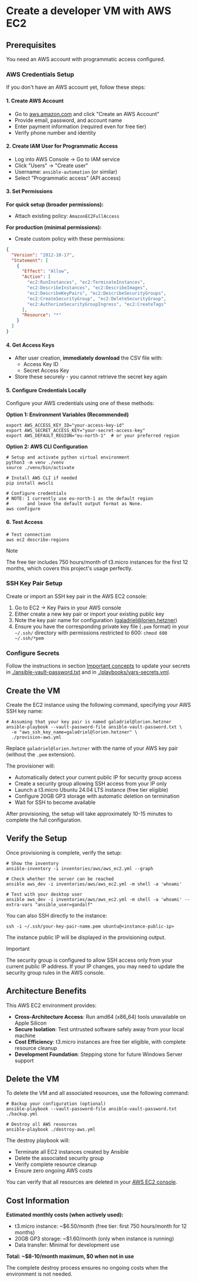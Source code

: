 # Create a developer VM with AWS EC2

## Prerequisites

You need an AWS account with programmatic access configured.

### AWS Credentials Setup

If you don't have an AWS account yet, follow these steps:

#### 1. Create AWS Account
- Go to [aws.amazon.com](https://aws.amazon.com) and click "Create an AWS Account"
- Provide email, password, and account name
- Enter payment information (required even for free tier)
- Verify phone number and identity

#### 2. Create IAM User for Programmatic Access
- Log into AWS Console → Go to IAM service
- Click "Users" → "Create user"
- Username: `ansible-automation` (or similar)
- Select "Programmatic access" (API access)

#### 3. Set Permissions
**For quick setup (broader permissions):**
- Attach existing policy: `AmazonEC2FullAccess`

**For production (minimal permissions):**
- Create custom policy with these permissions:
```json
{
  "Version": "2012-10-17",
  "Statement": [
    {
      "Effect": "Allow",
      "Action": [
        "ec2:RunInstances", "ec2:TerminateInstances",
        "ec2:DescribeInstances", "ec2:DescribeImages",
        "ec2:DescribeKeyPairs", "ec2:DescribeSecurityGroups",
        "ec2:CreateSecurityGroup", "ec2:DeleteSecurityGroup",
        "ec2:AuthorizeSecurityGroupIngress", "ec2:CreateTags"
      ],
      "Resource": "*"
    }
  ]
}
```

#### 4. Get Access Keys
- After user creation, **immediately download** the CSV file with:
  - Access Key ID
  - Secret Access Key
- Store these securely - you cannot retrieve the secret key again

#### 5. Configure Credentials Locally
Configure your AWS credentials using one of these methods:

**Option 1: Environment Variables (Recommended)**
```shell
export AWS_ACCESS_KEY_ID="your-access-key-id"
export AWS_SECRET_ACCESS_KEY="your-secret-access-key"
export AWS_DEFAULT_REGION="eu-north-1"  # or your preferred region
```

**Option 2: AWS CLI Configuration**
```shell
# Setup and activate python virtual environment
python3 -m venv ./venv
source ./venv/bin/activate

# Install AWS CLI if needed
pip install awscli

# Configure credentials
# NOTE: I currently use eu-north-1 as the default region
#       and leave the default output format as None.
aws configure
```

#### 6. Test Access
```shell
# Test connection
aws ec2 describe-regions
```

>[!NOTE]
> The free tier includes 750 hours/month of t3.micro instances for the first 12 months, which covers this project's usage perfectly.

### SSH Key Pair Setup

Create or import an SSH key pair in the AWS EC2 console:

1. Go to EC2 → Key Pairs in your AWS console
2. Either create a new key pair or import your existing public key
3. Note the key pair name for configuration (galadriel@lorien.hetzner)
4. Ensure you have the corresponding private key file (`.pem` format) in your `~/.ssh/` directory with permissions restricted to 600: `chmod 600 ~/.ssh/*pem`

### Configure Secrets

Follow the instructions in section [Important concepts](./important-concepts.md) to update your secrets in [./ansible-vault-password.txt](./ansible-vault-password.txt) and in [./playbooks/vars-secrets.yml](./playbooks/vars-secrets.yml).

## Create the VM

Create the EC2 instance using the following command, specifying your AWS SSH key name:

```shell
# Assuming that your key pair is named galadriel@lorien.hetzner
ansible-playbook --vault-password-file ansible-vault-password.txt \
  -e "aws_ssh_key_name=galadriel@lorien.hetzner" \
  ./provision-aws.yml
```

Replace `galadriel@lorien.hetzner` with the name of your AWS key pair (without the `.pem` extension).

The provisioner will:
- Automatically detect your current public IP for security group access
- Create a security group allowing SSH access from your IP only
- Launch a t3.micro Ubuntu 24.04 LTS instance (free tier eligible)
- Configure 20GB GP3 storage with automatic deletion on termination
- Wait for SSH to become available

After provisioning, the setup will take approximately 10-15 minutes to complete the full configuration.

## Verify the Setup

Once provisioning is complete, verify the setup:

```shell
# Show the inventory
ansible-inventory -i inventories/aws/aws_ec2.yml --graph

# Check whether the server can be reached
ansible aws_dev -i inventories/aws/aws_ec2.yml -m shell -a 'whoami'

# Test with your desktop user
ansible aws_dev -i inventories/aws/aws_ec2.yml -m shell -a 'whoami' --extra-vars "ansible_user=gandalf"
```

You can also SSH directly to the instance:

```shell
ssh -i ~/.ssh/your-key-pair-name.pem ubuntu@<instance-public-ip>
```

The instance public IP will be displayed in the provisioning output.

>[!IMPORTANT]
> The security group is configured to allow SSH access only from your current public IP address. If your IP changes, you may need to update the security group rules in the AWS console.

## Architecture Benefits

This AWS EC2 environment provides:

- **Cross-Architecture Access**: Run amd64 (x86_64) tools unavailable on Apple Silicon
- **Secure Isolation**: Test untrusted software safely away from your local machine
- **Cost Efficiency**: t3.micro instances are free tier eligible, with complete resource cleanup
- **Development Foundation**: Stepping stone for future Windows Server support

## Delete the VM

To delete the VM and all associated resources, use the following command:

```shell
# Backup your configuration (optional)
ansible-playbook --vault-password-file ansible-vault-password.txt ./backup.yml

# Destroy all AWS resources
ansible-playbook ./destroy-aws.yml
```

The destroy playbook will:
- Terminate all EC2 instances created by Ansible
- Delete the associated security group
- Verify complete resource cleanup
- Ensure zero ongoing AWS costs

You can verify that all resources are deleted in your [AWS EC2 console](https://console.aws.amazon.com/ec2/).

## Cost Information

**Estimated monthly costs (when actively used):**
- t3.micro instance: ~$6.50/month (free tier: first 750 hours/month for 12 months)
- 20GB GP3 storage: ~$1.60/month (only when instance is running)
- Data transfer: Minimal for development use

**Total: ~$8-10/month maximum, $0 when not in use**

The complete destroy process ensures no ongoing costs when the environment is not needed.
